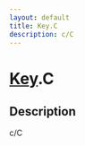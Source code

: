 ```yaml
---
layout: default
title: Key.C
description: c/C
---
```

# [Key]({{site.url}}/Pages/Reference/Key.html).C

## Description
c/C

